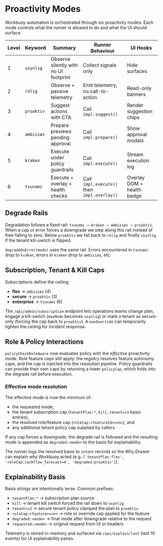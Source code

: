 # Proactivity Modes

Workbuoy automation is orchestrated through six proactivity modes. Each mode controls what the runner is allowed to do and what the UI should surface.

| Level | Keyword   | Summary                                           | Runner Behaviour                               | UI Hooks |
|-------|-----------|---------------------------------------------------|------------------------------------------------|----------|
| 1     | `usynlig` | Observe silently with no UI footprint             | Collect signals only                           | Hide surfaces |
| 2     | `rolig`   | Observe + passive telemetry                       | Emit telemetry, no call-to-action              | Read-only banners |
| 3     | `proaktiv`| Suggest actions with CTA                          | Call `impl.suggest()`                          | Render suggestion chips |
| 4     | `ambisiøs`| Prepare previews pending approval                 | Call `impl.prepare()`                          | Show approval modals |
| 5     | `kraken`  | Execute under policy guardrails                   | Call `impl.execute()`                          | Stream execution log |
| 6     | `tsunami` | Execute + overlay + health checks                 | Call `impl.execute()` then `impl.overlay()`    | Overlay DOM + health badge |

## Degrade Rails

Degradation follows a fixed rail: `tsunami → kraken → ambisiøs → proaktiv`. When a cap or error forces a downgrade we step along this rail instead of free-falling to zero. Below `proaktiv` we fall back to `rolig` and finally `usynlig` if the tenant kill-switch is flipped.

`degradeOnError(mode)` uses the same rail. Errors encountered in `tsunami` drop to `kraken`, errors in `kraken` drop to `ambisiøs`, etc.

## Subscription, Tenant & Kill Caps

Subscriptions define the ceiling:

- **flex** → `ambisiøs` (4)
- **secure** → `proaktiv` (3)
- **enterprise** → `tsunami` (6)

The `/api/admin/subscription` endpoint lets operations teams change plan, engage a kill-switch (`maxMode` becomes `usynlig`) or mark a tenant as secure-only (forcing the cap back to `proaktiv`). A `maxOverride` can temporarily tighten the ceiling for incident response.

## Role & Policy Interactions

`policyCheckRoleAware` now evaluates policy with the *effective* proactivity mode. Role feature caps still apply: the registry resolves feature autonomy caps, and the cap is injected into the resolution pipeline. Policy guardrails can provide their own caps by returning a lower `policyCap`, which folds into the degrade rail before execution.

### Effective mode resolution

The effective mode is now the minimum of:

- the requested mode,
- the tenant subscription cap (`tenantPlan:*`, `kill`, `tenant<=3` basis entries),
- the resolved role/feature cap (`roleCap:<featureId>=<n>`), and
- any additional tenant policy cap supplied by callers.

If any cap forces a downgrade, the degrade rail is followed and the resulting mode is appended as `degraded:<mode>` to the basis for explainability.

The runner logs the resolved basis to `intent` records so the Why Drawer can explain *why* Workbuoy acted (e.g. `['tenantPlan:flex', 'roleCap:cashflow_forecast=4', 'degraded:proaktiv']`).

## Explainability Basis

Basis strings are intentionally terse. Common prefixes:

- `tenantPlan:*` → subscription plan source
- `kill` → tenant kill switch forced the rail down to `usynlig`
- `tenant<=3` → secure tenant policy clamped the plan to `proaktiv`
- `roleCap:<feature>=<n>` → role or override cap applied for the feature
- `degraded:<mode>` → final mode after downgrade relative to the request
- `requested:<mode>` → original request from UI or headers

Telemetry is stored in-memory and surfaced via `/api/explain/last` (last 10 events) for UI explainability panes.
